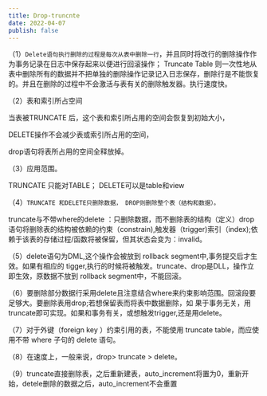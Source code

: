 ```yaml
---
title: Drop-truncnte
date: 2022-04-07
publish: false
---
```


（1）`Delete语句执行删除的过程是每次从表中删除一行`，并且同时将改行的删除操作作为事务记录在日志中保存起来以便进行回滚操作；
Truncate Table 则一次性地从表中删除所有的数据并不把单独的删除操作记录记入日志保存，删除行是不能恢复的。并且在删除的过程中不会激活与表有关的删除触发器。执行速度快。

（2）表和索引所占空间

当表被TRUNCATE 后，这个表和索引所占用的空间会恢复到初始大小，

DELETE操作不会减少表或索引所占用的空间，

drop语句将表所占用的空间全释放掉。

（3）应用范围。

TRUNCATE 只能对TABLE；   DELETE可以是table和view

（4）`TRUNCATE 和DELETE只删除数据， DROP则删除整个表（结构和数据）。`

truncate与不带where的delete ：只删除数据，而不删除表的结构（定义）drop语句将删除表的结构被依赖的约束（constrain),触发器（trigger)索引（index);依赖于该表的存储过程/函数将被保留，但其状态会变为：invalid。

（5）delete语句为DML,这个操作会被放到 rollback segment中,事务提交后才生效。如果有相应的 tigger,执行的时候将被触发。truncate、drop是DLL，操作立即生效，原数据不放到 rollback segment中，不能回滚。

（6）要删除部分数据行采用delete且注意结合where来约束影响范围。回滚段要足够大。要删除表用drop;若想保留表而将表中数据删除，如
果于事务无关，用truncate即可实现。如果和事务有关，或想触发trigger,还是用delete。

（7）对于外键（foreign key ）约束引用的表，不能使用 truncate table，而应使用不带 where 子句的 delete 语句。

（8）在速度上，一般来说，drop> truncate > delete。

（9）truncate直接删除表，之后重新建表，auto_increment将置为0，重新开始，detele删除的数据之后，auto_increment不会重置
